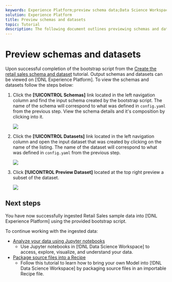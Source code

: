 ```yaml
---
keywords: Experience Platform;preview schema data;Data Science Workspace;popular topics
solution: Experience Platform
title: Preview schemas and datasets
topic: Tutorial
description: The following document outlines previewing schemas and datasets on Adobe Experience Platform.
---
```


# Preview schemas and datasets

Upon successful completion of the bootstrap script from the [Create the retail sales schema and dataset](./create-retails-sales-dataset.md) tutorial. Output schemas and datasets can be viewed on [!DNL Experience Platform]. To view the schemas and datasets follow the steps below:

1.  Click the **[!UICONTROL Schemas]** link located in the left navigation column and find the input schema created by the bootstrap script. The name of the schema will correspond to what was defined in `config.yaml` from the previous step. View the schema details and it's composition by clicking into it.

    ![](../images/models-recipes/access-data/schema_overview.png)

2.  Click the **[!UICONTROL Datasets]** link located in the left navigation column and open the input dataset that was created by clicking on the name of the listing. The name of the dataset will correspond to what was defined in `config.yaml` from the previous step. 

    ![](../images/models-recipes/access-data/dataset_overview.png)

3.  Click **[!UICONTROL Preview Dataset]** located at the top right preview a subset of the dataset.

    ![](../images/models-recipes/access-data/preview_dataset.png)

## Next steps

You have now successfully ingested Retail Sales sample data into [!DNL Experience Platform] using the provided bootstrap script.

To continue working with the ingested data:
- [Analyze your data using Jupyter notebooks](../jupyterlab/analyze-your-data.md)
    - Use Jupyter notebooks in [!DNL Data Science Workspace] to access, explore, visualize, and understand your data.
- [Package source files into a Recipe](./package-source-files-recipe.md)
    - Follow this tutorial to learn how to bring your own Model into [!DNL Data Science Workspace] by packaging source files in an importable Recipe file.